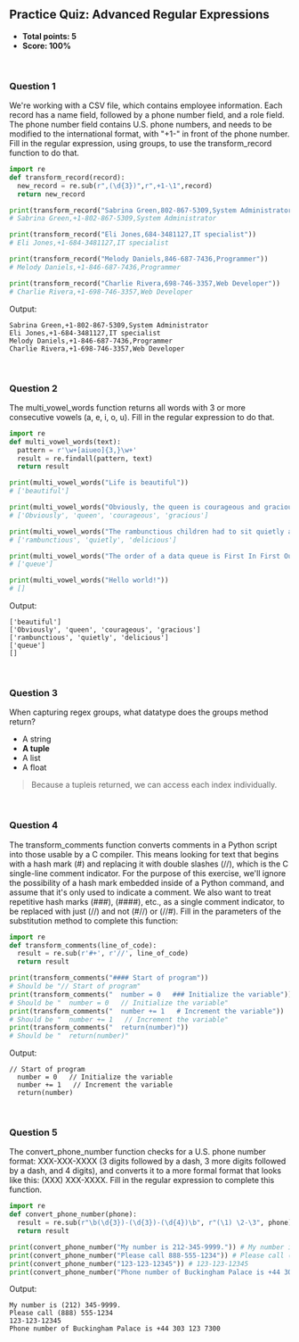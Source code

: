 ## Practice Quiz: Advanced Regular Expressions
* **Total points: 5**
* **Score: 100%**

<br>

### Question 1

We're working with a CSV file, which contains employee information. Each record has a name field, followed by a phone number field, and a role field. The phone number field contains U.S. phone numbers, and needs to be modified to the international format, with "+1-" in front of the phone number. Fill in the regular expression, using groups, to use the transform_record function to do that.

```py
import re
def transform_record(record):
  new_record = re.sub(r",(\d{3})",r",+1-\1",record)
  return new_record

print(transform_record("Sabrina Green,802-867-5309,System Administrator")) 
# Sabrina Green,+1-802-867-5309,System Administrator

print(transform_record("Eli Jones,684-3481127,IT specialist")) 
# Eli Jones,+1-684-3481127,IT specialist

print(transform_record("Melody Daniels,846-687-7436,Programmer")) 
# Melody Daniels,+1-846-687-7436,Programmer

print(transform_record("Charlie Rivera,698-746-3357,Web Developer")) 
# Charlie Rivera,+1-698-746-3357,Web Developer
```

Output:

```
Sabrina Green,+1-802-867-5309,System Administrator
Eli Jones,+1-684-3481127,IT specialist
Melody Daniels,+1-846-687-7436,Programmer
Charlie Rivera,+1-698-746-3357,Web Developer
```

<br>

### Question 2

The multi_vowel_words function returns all words with 3 or more consecutive vowels (a, e, i, o, u). Fill in the regular expression to do that.

```py
import re
def multi_vowel_words(text):
  pattern = r'\w+[aiueo]{3,}\w+'
  result = re.findall(pattern, text)
  return result

print(multi_vowel_words("Life is beautiful")) 
# ['beautiful']

print(multi_vowel_words("Obviously, the queen is courageous and gracious.")) 
# ['Obviously', 'queen', 'courageous', 'gracious']

print(multi_vowel_words("The rambunctious children had to sit quietly and await their delicious dinner.")) 
# ['rambunctious', 'quietly', 'delicious']

print(multi_vowel_words("The order of a data queue is First In First Out (FIFO)")) 
# ['queue']

print(multi_vowel_words("Hello world!")) 
# []
```

Output:

```
['beautiful']
['Obviously', 'queen', 'courageous', 'gracious']
['rambunctious', 'quietly', 'delicious']
['queue']
[]
```

<br>

### Question 3

When capturing regex groups, what datatype does the groups method return?

* A string
* **A tuple**
* A list
* A float

> Because a tupleis returned, we can access each index individually.

<br>

### Question 4

The transform_comments function converts comments in a Python script into those usable by a C compiler. This means looking for text that begins with a hash mark (#) and replacing it with double slashes (//), which is the C single-line comment indicator. For the purpose of this exercise, we'll ignore the possibility of a hash mark embedded inside of a Python command, and assume that it's only used to indicate a comment. We also want to treat repetitive hash marks (###), (####), etc., as a single comment indicator, to be replaced with just (//) and not (#//) or (//#). Fill in the parameters of the substitution method to complete this function:

```py
import re
def transform_comments(line_of_code):
  result = re.sub(r'#+', r'//', line_of_code)
  return result

print(transform_comments("#### Start of program")) 
# Should be "// Start of program"
print(transform_comments("  number = 0   ### Initialize the variable")) 
# Should be "  number = 0   // Initialize the variable"
print(transform_comments("  number += 1   # Increment the variable")) 
# Should be "  number += 1   // Increment the variable"
print(transform_comments("  return(number)")) 
# Should be "  return(number)"
```

Output:

```
// Start of program
  number = 0   // Initialize the variable
  number += 1   // Increment the variable
  return(number)
```

<br>

### Question 5

The convert_phone_number function checks for a U.S. phone number format: XXX-XXX-XXXX (3 digits followed by a dash, 3 more digits followed by a dash, and 4 digits), and converts it to a more formal format that looks like this: (XXX) XXX-XXXX. Fill in the regular expression to complete this function.

```py
import re
def convert_phone_number(phone):
  result = re.sub(r"\b(\d{3})-(\d{3})-(\d{4})\b", r"(\1) \2-\3", phone)
  return result

print(convert_phone_number("My number is 212-345-9999.")) # My number is (212) 345-9999.
print(convert_phone_number("Please call 888-555-1234")) # Please call (888) 555-1234
print(convert_phone_number("123-123-12345")) # 123-123-12345
print(convert_phone_number("Phone number of Buckingham Palace is +44 303 123 7300")) # Phone number of Buckingham Palace is +44 303 123 7300
```

Output:

```
My number is (212) 345-9999.
Please call (888) 555-1234
123-123-12345
Phone number of Buckingham Palace is +44 303 123 7300
```